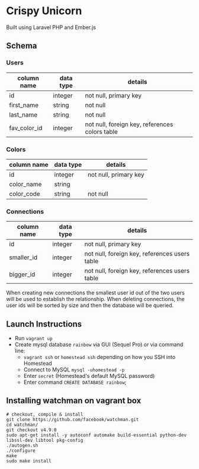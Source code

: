 # Crispy Unicorn
Built using Laravel PHP and Ember.js

## Schema
### Users
column name | data type | details
-|-|-
id | integer | not null, primary key
first_name | string | not null
last_name | string | not null
fav_color_id | integer | not null, foreign key, references colors table

### Colors
column name | data type | details
-|-|-
id | integer | not null, primary key
color_name | string |
color_code | string | not null

### Connections
column name | data type | details
-|-|-
id | integer | not null, primary key
smaller_id | integer | not null, foreign key, references users table
bigger_id | integer | not null, foreign key, references users table
When creating new connections the smallest user id out of the two users will be used to establish the relationship. When deleting connections, the user ids will be sorted by size and then the database will be queried.

## Launch Instructions
* Run `vagrant up`
* Create mysql database `rainbow` via GUI (Sequel Pro) or via command line:
  * `vagrant ssh` or `homestead ssh` depending on how you SSH into Homestead
  * Connect to MySQL `mysql -uhomestead -p`
  * Enter `secret` (Homestead's default MySQL password)
  * Enter command `CREATE DATABASE rainbow`;

## Installing watchman on vagrant box
```
# checkout, compile & install
git clone https://github.com/facebook/watchman.git
cd watchman/
git checkout v4.9.0
sudo apt-get install -y autoconf automake build-essential python-dev libssl-dev libtool pkg-config
./autogen.sh
./configure
make
sudo make install
```
